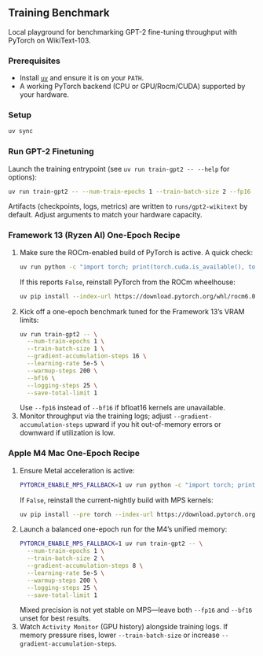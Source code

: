 ## Training Benchmark

Local playground for benchmarking GPT-2 fine-tuning throughput with PyTorch on WikiText-103.

### Prerequisites
- Install [`uv`](https://docs.astral.sh/uv/) and ensure it is on your `PATH`.
- A working PyTorch backend (CPU or GPU/Rocm/CUDA) supported by your hardware.

### Setup
```bash
uv sync
```

### Run GPT-2 Finetuning
Launch the training entrypoint (see `uv run train-gpt2 -- --help` for options):
```bash
uv run train-gpt2 -- --num-train-epochs 1 --train-batch-size 2 --fp16
```

Artifacts (checkpoints, logs, metrics) are written to `runs/gpt2-wikitext` by default. Adjust arguments to match your hardware capacity.

### Framework 13 (Ryzen AI) One-Epoch Recipe
1. Make sure the ROCm-enabled build of PyTorch is active. A quick check:
   ```bash
   uv run python -c "import torch; print(torch.cuda.is_available(), torch.cuda.get_device_name(0))"
   ```
   If this reports `False`, reinstall PyTorch from the ROCm wheelhouse:
   ```bash
   uv pip install --index-url https://download.pytorch.org/whl/rocm6.0 torch torchvision --upgrade
   ```
2. Kick off a one-epoch benchmark tuned for the Framework 13’s VRAM limits:
   ```bash
   uv run train-gpt2 -- \
     --num-train-epochs 1 \
     --train-batch-size 1 \
     --gradient-accumulation-steps 16 \
     --learning-rate 5e-5 \
     --warmup-steps 200 \
     --bf16 \
     --logging-steps 25 \
     --save-total-limit 1
   ```
   Use `--fp16` instead of `--bf16` if bfloat16 kernels are unavailable.
3. Monitor throughput via the training logs; adjust `--gradient-accumulation-steps` upward if you hit out-of-memory errors or downward if utilization is low.

### Apple M4 Mac One-Epoch Recipe
1. Ensure Metal acceleration is active:
   ```bash
   PYTORCH_ENABLE_MPS_FALLBACK=1 uv run python -c "import torch; print(torch.backends.mps.is_available())"
   ```
   If `False`, reinstall the current-nightly build with MPS kernels:
   ```bash
   uv pip install --pre torch --index-url https://download.pytorch.org/whl/nightly/cpu --upgrade
   ```
2. Launch a balanced one-epoch run for the M4’s unified memory:
   ```bash
   PYTORCH_ENABLE_MPS_FALLBACK=1 uv run train-gpt2 -- \
     --num-train-epochs 1 \
     --train-batch-size 2 \
     --gradient-accumulation-steps 8 \
     --learning-rate 5e-5 \
     --warmup-steps 200 \
     --logging-steps 25 \
     --save-total-limit 1
   ```
   Mixed precision is not yet stable on MPS—leave both `--fp16` and `--bf16` unset for best results.
3. Watch `Activity Monitor` (GPU history) alongside training logs. If memory pressure rises, lower `--train-batch-size` or increase `--gradient-accumulation-steps`.
